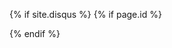 {% if site.disqus %}
	{% if page.id %}
	<div id="disqus_thread"></div>
	{% endif %}	
	<script type="text/javascript">
	    /* * * CONFIGURATION VARIABLES * * */
	    var disqus_shortname = 'lattespirit';
	    var disqus_identifier = '{{page.id | remove:'/'}}';
	    var disqus_title = '{{ page.title }}';
	    var disqus_url = '{{ site.url }}{{ page.url }}';
	    
	    /* * * DON'T EDIT BELOW THIS LINE * * */
	    (function() {
	        var dsq = document.createElement('script'); dsq.type = 'text/javascript'; dsq.async = true;
	        dsq.src = '//' + disqus_shortname + '.disqus.com/embed.js';
	        (document.getElementsByTagName('head')[0] || document.getElementsByTagName('body')[0]).appendChild(dsq);
	    })();
	</script>
{% endif %}
